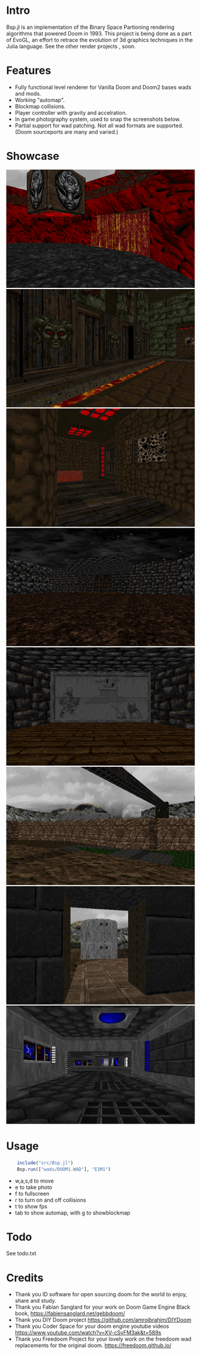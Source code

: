 # Intro
Bsp.jl is an implementation of the Binary Space Partioning rendering algorithms that powered Doom in 1993. This project is being done as a part of EvoGL, an effort to retrace the evolution of 3d graphics techniques in the Julia language. See the other render projects <link raycaster> <link rasterizer>, soon.

# Features
- Fully functional level renderer for Vanilla Doom and Doom2 bases wads and mods.
- Working "automap".
- Blockmap collisions.
- Player controller with gravity and accelration.
- In game photography system, used to snap the screenshots below.
- Partial support for wad patching. Not all wad formats are supported. (Doom sourceports are many and varied.)


# Showcase
![Freedoom](images/1.png)
![Freedoom](images/2.png)
![Freedoom](images/3.png)
![Freedoom](images/4.png)
![Freedoom](images/5.png)
![Freedoom](images/6.png)
![Freedoom](images/7.png)
![Freedoom](images/8.png)


# Usage
```julia
    include("src/Bsp.jl")
    Bsp.run(["wads/DOOM1.WAD"], "E1M1")
```
- w,a,s,d to move
- e to take photo
- f to fullscreen
- r to turn on and off collisions
- t to show fps
- tab to show automap, with g to showblockmap

# Todo
See todo.txt

# Credits
* Thank you ID software for open sourcing doom for the world to enjoy, share and study.
* Thank you Fabian Sanglard for your work on Doom Game Engine Black book, https://fabiensanglard.net/gebbdoom/
* Thank you DIY Doom project https://github.com/amroibrahim/DIYDoom
* Thank you Coder Space for your doom engine youtube videos https://www.youtube.com/watch?v=XV-cSvFM3ak&t=589s
* Thank you Freedoom Project for your lovely work on the freedoom wad replacements for the original doom. https://freedoom.github.io/
